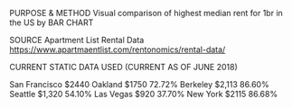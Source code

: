 PURPOSE & METHOD
Visual comparison of highest median rent for 1br in the US by BAR CHART

SOURCE
Apartment List Rental Data
https://www.apartmaentlist.com/rentonomics/rental-data/

CURRENT STATIC DATA USED (CURRENT AS OF JUNE 2018)

San Francisco $2440
Oakland $1750   72.72%
Berkeley $2,113     86.60%
Seattle $1,320    54.10%
Las Vegas $920    37.70%
New York $2115    86.68%
